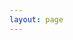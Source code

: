 ```yaml
---
layout: page
---
```


<script setup>
import {
  VPTeamPage,
  VPTeamPageTitle,
  VPTeamMembers
} from 'vitepress/theme'

const members = [
  {
    avatar: 'https://avatars.githubusercontent.com/u/16713018?v=4',
    name: 'mobytang',
    title: '联系人',
    links: [
      { icon: 'github', link: 'https://github.com/baobaomi900901' },
      { icon: 'twitter', link: 'https://twitter.com/youyuxi' }
    ]
  },
]
</script>

<VPTeamPage>
  <VPTeamPageTitle>
    <template #title>
      关于我们(en)
    </template>
    <template #lead>
      KingAutomate 是一个自动化工具集，旨在帮助开发者提升工作效率，提升软件质量，提升软件交付效率。
    </template>
  </VPTeamPageTitle>
  <VPTeamMembers
    :members="members"
  />
</VPTeamPage>
